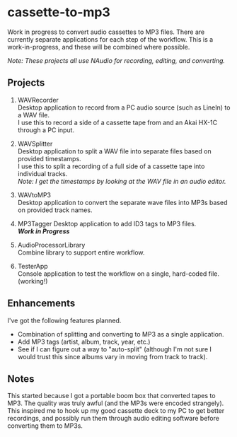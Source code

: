 # cassette-to-mp3

Work in progress to convert audio cassettes to MP3 files. There are currently separate applications for each step of the workflow. This is a work-in-progress, and these will be combined where possible.

*Note: These projects all use NAudio for recording, editing, and converting.*

## Projects
1. WAVRecorder  
Desktop application to record from a PC audio source (such as LineIn) to a WAV file.  
I use this to record a side of a cassette tape from and an Akai HX-1C through a PC input.

2. WAVSplitter  
Desktop application to split a WAV file into separate files based on provided timestamps.  
I use this to split a recording of a full side of a cassette tape into individual tracks.  
*Note: I get the timestamps by looking at the WAV file in an audio editor.*  

3. WAVtoMP3  
Desktop application to convert the separate wave files into MP3s based on provided track names.  

4. MP3Tagger
Desktop application to add ID3 tags to MP3 files.  
***Work in Progress***  

5. AudioProcessorLibrary  
Combine library to support entire workflow.  

6. TesterApp  
Console application to test the workflow on a single, hard-coded file. (working!)

## Enhancements
I've got the following features planned.  

* Combination of splitting and converting to MP3 as a single application.  
* Add MP3 tags (artist, album, track, year, etc.)  
* See if I can figure out a way to "auto-split" (although I'm not sure I would trust this since albums vary in moving from track to track).  

## Notes  
This started because I got a portable boom box that converted tapes to MP3. The quality was truly awful (and the MP3s were encoded strangely). This inspired me to hook up my good cassette deck to my PC to get better recordings, and possibly run them through audio editing software before converting them to MP3s.